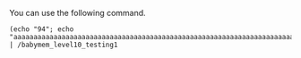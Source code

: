 You can use the following command.

```
(echo "94"; echo "aaaaaaaaaaaaaaaaaaaaaaaaaaaaaaaaaaaaaaaaaaaaaaaaaaaaaaaaaaaaaaaaaaaaaaaaaaaaaaaaaaaaaaaaaaaaaa") | /babymem_level10_testing1
```